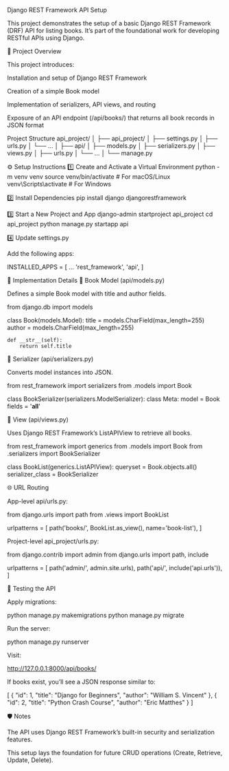 Django REST Framework API Setup

This project demonstrates the setup of a basic Django REST Framework (DRF) API for listing books. It’s part of the foundational work for developing RESTful APIs using Django.

🚀 Project Overview

This project introduces:

Installation and setup of Django REST Framework

Creation of a simple Book model

Implementation of serializers, API views, and routing

Exposure of an API endpoint (/api/books/) that returns all book records in JSON format

Project Structure
api_project/
│
├── api_project/
│   ├── settings.py
│   ├── urls.py
│   └── ...
│
├── api/
│   ├── models.py
│   ├── serializers.py
│   ├── views.py
│   ├── urls.py
│   └── ...
│
└── manage.py

⚙️ Setup Instructions
1️⃣ Create and Activate a Virtual Environment
python -m venv venv
source venv/bin/activate   # For macOS/Linux
venv\Scripts\activate      # For Windows

2️⃣ Install Dependencies
pip install django djangorestframework

3️⃣ Start a New Project and App
django-admin startproject api_project
cd api_project
python manage.py startapp api

4️⃣ Update settings.py

Add the following apps:

INSTALLED_APPS = [
    ...
    'rest_framework',
    'api',
]

🧩 Implementation Details
🧾 Book Model (api/models.py)

Defines a simple Book model with title and author fields.

from django.db import models

class Book(models.Model):
    title = models.CharField(max_length=255)
    author = models.CharField(max_length=255)

    def __str__(self):
        return self.title

🔄 Serializer (api/serializers.py)

Converts model instances into JSON.

from rest_framework import serializers
from .models import Book

class BookSerializer(serializers.ModelSerializer):
    class Meta:
        model = Book
        fields = '__all__'

👀 View (api/views.py)

Uses Django REST Framework’s ListAPIView to retrieve all books.

from rest_framework import generics
from .models import Book
from .serializers import BookSerializer

class BookList(generics.ListAPIView):
    queryset = Book.objects.all()
    serializer_class = BookSerializer

🌐 URL Routing

App-level api/urls.py:

from django.urls import path
from .views import BookList

urlpatterns = [
    path('books/', BookList.as_view(), name='book-list'),
]


Project-level api_project/urls.py:

from django.contrib import admin
from django.urls import path, include

urlpatterns = [
    path('admin/', admin.site.urls),
    path('api/', include('api.urls')),
]

🧪 Testing the API

Apply migrations:

python manage.py makemigrations
python manage.py migrate


Run the server:

python manage.py runserver


Visit:

http://127.0.0.1:8000/api/books/


If books exist, you’ll see a JSON response similar to:

[
  {
    "id": 1,
    "title": "Django for Beginners",
    "author": "William S. Vincent"
  },
  {
    "id": 2,
    "title": "Python Crash Course",
    "author": "Eric Matthes"
  }
]

🛡️ Notes

The API uses Django REST Framework’s built-in security and serialization features.

This setup lays the foundation for future CRUD operations (Create, Retrieve, Update, Delete).